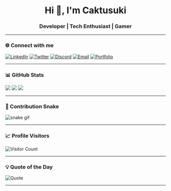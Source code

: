 <h1 align="center">Hi 👋, I'm Caktusuki</h1>
<h3 align="center">Developer | Tech Enthusiast | Gamer</h3>

---

### 🌐 Connect with me
[![LinkedIn](https://img.shields.io/badge/LinkedIn-0077B5?style=for-the-badge&logo=linkedin&logoColor=white)](https://www.linkedin.com/in/vikyraj-deka)
[![Twitter](https://img.shields.io/badge/Twitter(X)-000000?style=for-the-badge&logo=x&logoColor=white)](https://x.com/DAlltype)
[![Discord](https://img.shields.io/badge/Discord-lucas__uki-5865F2?style=for-the-badge&logo=discord&logoColor=white)](https://discord.com/users/lucas_uki)
[![Email](https://img.shields.io/badge/Email-vikyraj6969%40gmail.com-red?style=for-the-badge&logo=gmail&logoColor=white)](mailto:vikyraj6969@gmail.com)
[![Portfolio](https://img.shields.io/badge/Portfolio-Soon...-blue?style=for-the-badge&logo=about.me&logoColor=white)](#)

---

### 📊 GitHub Stats
![](https://github-readme-stats.vercel.app/api?username=Caktusuki&show_icons=true&theme=tokyonight&hide_border=true)
![](https://github-readme-streak-stats.herokuapp.com/?user=Caktusuki&theme=tokyonight&hide_border=true)
![](https://github-readme-stats.vercel.app/api/top-langs/?username=Caktusuki&layout=compact&theme=tokyonight&hide_border=true)

---

### 🐍 Contribution Snake
![snake gif](https://github.com/Caktusuki/Caktusuki/blob/output/github-contribution-grid-snake.svg)

---

### 📈 Profile Visitors
![Visitor Count](https://komarev.com/ghpvc/?username=Caktusuki&color=blue&style=for-the-badge)

---

### 💡 Quote of the Day
![Quote](https://quotes-github-readme.vercel.app/api?type=horizontal&theme=tokyonight)

---
